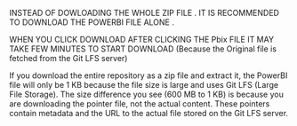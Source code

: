 INSTEAD OF DOWLOADING THE WHOLE ZIP FILE . IT IS RECOMMENDED TO DOWNLOAD THE POWERBI FILE ALONE .

WHEN YOU CLICK DOWNLOAD AFTER CLICKING THE Pbix FILE IT MAY TAKE FEW MINUTES TO START DOWNLOAD (Because the Original file is fetched from the Git LFS server)

If you download the entire repository as a zip file and extract it, the PowerBI file will only be 1 KB because the file size is large and uses Git LFS (Large File Storage). The size difference you see (600 MB to 1 KB) is because you are downloading the pointer file, not the actual content. These pointers contain metadata and the URL to the actual file stored on the Git LFS server.
